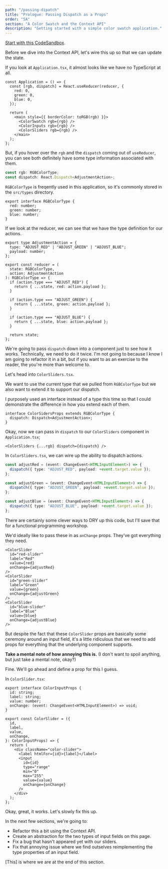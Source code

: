 ```yaml
---
path: "/passing-dipatch"
title: "Prologue: Passing Dispatch as a Props"
order: "5A"
section: "A Color Swatch and the Context API"
description: "Getting started with a simple color swatch application."
---
```


[Start with this CodeSandbox](https://codesandbox.io/s/red-green-blue-k6frm?file=/src/Application.tsx).

Before we dive into the Context API, let's wire this up so that we can update the state.

If you look at `Application.tsx`, it almost looks like we have no TypeScript at all.

```tsx
const Application = () => {
  const [rgb, dispatch] = React.useReducer(reducer, {
    red: 0,
    green: 0,
    blue: 0,
  });

  return (
    <main style={{ borderColor: toRGB(rgb) }}>
      <ColorSwatch rgb={rgb} />
      <ColorInputs rgb={rgb} />
      <ColorSliders rgb={rgb} />
    </main>
  );
};
```

But, if you hover over the `rgb` and the `dispatch` coming out of `useReducer`, you can see both definitely have some type information associated with them.

```ts
const rgb: RGBColorType;
const dispatch: React.Dispatch<AdjustmentAction>;
```

`RGBColorType` is freqently used in this application, so it's commonly stored in the `src/types` directory.

```tsx
export interface RGBColorType {
  red: number;
  green: number;
  blue: number;
}
```

If we look at the reducer, we can see that we have the type definition for our actions.

```tsx
export type AdjustmentAction = {
  type: "ADJUST_RED" | "ADJUST_GREEN" | "ADJUST_BLUE";
  payload: number;
};

export const reducer = (
  state: RGBColorType,
  action: AdjustmentAction
): RGBColorType => {
  if (action.type === "ADJUST_RED") {
    return { ...state, red: action.payload };
  }

  if (action.type === "ADJUST_GREEN") {
    return { ...state, green: action.payload };
  }

  if (action.type === "ADJUST_BLUE") {
    return { ...state, blue: action.payload };
  }

  return state;
};
```

We're going to pass `dispatch` down into a component just to see how it works. Technically, we need to do it twice. I'm not going to because I know I am going to refactor it in a bit, but if you want to as an exercise to the reader, the you're more than welcome to.

Let's head into `ColorSliders.tsx`.

We want to use the current type that we pulled from `RGBColorType` but we also want to extend it to support our dispatch.

I purposely used an interface instead of a type this time so that I could demonstrate the difference in how you extend each of them.

```tsx
interface ColorSidersProps extends RGBColorType {
  dispatch: Dispatch<AdjustmentAction>;
}
```

Okay, now we can pass in `dispatch` to our `ColorSliders` component in `Application.tsx`;

```tsx
<ColorSliders {...rgb} dispatch={dispatch} />
```

In `ColorSliders.tsx`, we can wire up the ability to dispatch actions.

```ts
const adjustRed = (event: ChangeEvent<HTMLInputElement>) => {
  dispatch({ type: "ADJUST_RED", payload: +event.target.value });
};

const adjustGreen = (event: ChangeEvent<HTMLInputElement>) => {
  dispatch({ type: "ADJUST_GREEN", payload: +event.target.value });
};

const adjustBlue = (event: ChangeEvent<HTMLInputElement>) => {
  dispatch({ type: "ADJUST_BLUE", payload: +event.target.value });
};
```

There are certainly some clever ways to DRY up this code, but I'll save that for a functional programming workshop.

We'd ideally like to pass these in as `onChange` props. They've got everything they need.

```tsx
<ColorSlider
  id="red-slider"
  label="Red"
  value={red}
  onChange={adjustRed}
/>
<ColorSlider
  id="green-slider"
  label="Green"
  value={green}
  onChange={adjustGreen}
/>
<ColorSlider
  id="blue-slider"
  label="Blue"
  value={blue}
  onChange={adjustBlue}
/>
```

But despite the fact that these `ColorSlider` props are basically some ceremony around an input field, it's a little ridiculous that we need to add props for everything that the underlying component supports.

**Take a mental note of how annoying this is.** (I don't want to spoil anything, but just take a mental note, okay?)

Fine. We'll go ahead and define a prop for this I guess.

In `ColorSlider.tsx`:

```tsx
export interface ColorInputProps {
  id: string;
  label: string;
  value: number;
  onChange: (event: ChangeEvent<HTMLInputElement>) => void;
}

export const ColorSlider = ({
  id,
  label,
  value,
  onChange,
}: ColorInputProps) => {
  return (
    <div className="color-slider">
      <label htmlFor={id}>{label}</label>
      <input
        id={id}
        type="range"
        min="0"
        max="255"
        value={value}
        onChange={onChange}
      />
    </div>
  );
};
```

Okay, great, it works. Let's slowly fix this up.

In the next few sections, we're going to:

- Refactor this a bit using the Context API.
- Create an abstraction for the two types of input fields on this page.
- Fix a bug that hasn't appeared yet with our sliders.
- Fix that annoying issue where we find outselves reimplementing the type properties of an input field.

[This] is where we are at the end of this section.

[completed]: https://codesandbox.io/s/red-green-blue-with-dispatch-8ketd?file=/src/ColorSlider.tsx:38-524
